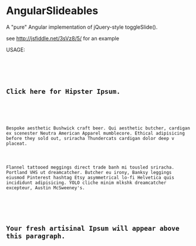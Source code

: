 AngularSlideables
=================

A "pure" Angular implementation of jQuery-style toggleSlide().

see http://jsfiddle.net/3sVz8/5/ for an example

USAGE:

<pre><code>
    <article>
        <h1 slide-toggle="#derp" >Click here for Hipster Ipsum.</h1>
        <div id="derp" class="slideable">
            <p>Bespoke aesthetic Bushwick craft beer. Qui aesthetic butcher, cardigan ex scenester Neutra American Apparel mumblecore. Ethical adipisicing before they sold out, sriracha Thundercats cardigan dolor deep v placeat.</p>
            <p>Flannel tattooed meggings direct trade banh mi tousled sriracha. Portland VHS ut dreamcatcher. Butcher eu irony, Banksy leggings eiusmod Pinterest hashtag Etsy asymmetrical lo-fi Helvetica quis incididunt adipisicing. YOLO cliche minim mlkshk dreamcatcher excepteur, Austin McSweeney's.</p>
        </div>
        <h2>Your fresh artisinal Ipsum will appear above this paragraph.</h2>
    </article>
</code></pre>

